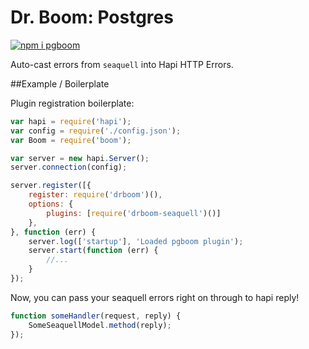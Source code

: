 # Dr. Boom: Postgres

[![npm i pgboom](https://nodei.co/npm/pgboom.png)](https://www.npmjs.com/package/pgboom)

Auto-cast errors from `seaquell` into Hapi HTTP Errors.

##Example / Boilerplate

Plugin registration boilerplate:

```javascript
var hapi = require('hapi');
var config = require('./config.json');
var Boom = require('boom');

var server = new hapi.Server();
server.connection(config);

server.register([{
    register: require('drboom')(), 
    options: {
        plugins: [require('drboom-seaquell')()]
    },
}, function (err) {
    server.log(['startup'], 'Loaded pgboom plugin');
    server.start(function (err) {
        //...
    }
});
```

Now, you can pass your seaquell errors right on through to hapi reply!

```javascript
function someHandler(request, reply) {
    SomeSeaquellModel.method(reply);
});
```

